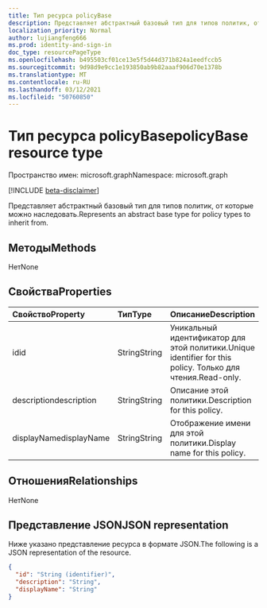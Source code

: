 ```yaml
---
title: Тип ресурса policyBase
description: Представляет абстрактный базовый тип для типов политик, от которые можно наследовать.
localization_priority: Normal
author: lujiangfeng666
ms.prod: identity-and-sign-in
doc_type: resourcePageType
ms.openlocfilehash: b495503cf01ce13e5f5d44d371b824a1eedfccb5
ms.sourcegitcommit: 9d98d9e9cc1e193850ab9b82aaaf906d70e1378b
ms.translationtype: MT
ms.contentlocale: ru-RU
ms.lasthandoff: 03/12/2021
ms.locfileid: "50760850"
---
```

# <a name="policybase-resource-type"></a><span data-ttu-id="d7d5a-103">Тип ресурса policyBase</span><span class="sxs-lookup"><span data-stu-id="d7d5a-103">policyBase resource type</span></span>

<span data-ttu-id="d7d5a-104">Пространство имен: microsoft.graph</span><span class="sxs-lookup"><span data-stu-id="d7d5a-104">Namespace: microsoft.graph</span></span>

[!INCLUDE [beta-disclaimer](../../includes/beta-disclaimer.md)]

<span data-ttu-id="d7d5a-105">Представляет абстрактный базовый тип для типов политик, от которые можно наследовать.</span><span class="sxs-lookup"><span data-stu-id="d7d5a-105">Represents an abstract base type for policy types to inherit from.</span></span>

## <a name="methods"></a><span data-ttu-id="d7d5a-106">Методы</span><span class="sxs-lookup"><span data-stu-id="d7d5a-106">Methods</span></span>

<span data-ttu-id="d7d5a-107">Нет</span><span class="sxs-lookup"><span data-stu-id="d7d5a-107">None</span></span>

## <a name="properties"></a><span data-ttu-id="d7d5a-108">Свойства</span><span class="sxs-lookup"><span data-stu-id="d7d5a-108">Properties</span></span>

| <span data-ttu-id="d7d5a-109">Свойство</span><span class="sxs-lookup"><span data-stu-id="d7d5a-109">Property</span></span>     | <span data-ttu-id="d7d5a-110">Тип</span><span class="sxs-lookup"><span data-stu-id="d7d5a-110">Type</span></span>        | <span data-ttu-id="d7d5a-111">Описание</span><span class="sxs-lookup"><span data-stu-id="d7d5a-111">Description</span></span> |
|:-------------|:------------|:------------|
|<span data-ttu-id="d7d5a-112">id</span><span class="sxs-lookup"><span data-stu-id="d7d5a-112">id</span></span>|<span data-ttu-id="d7d5a-113">String</span><span class="sxs-lookup"><span data-stu-id="d7d5a-113">String</span></span>| <span data-ttu-id="d7d5a-114">Уникальный идентификатор для этой политики.</span><span class="sxs-lookup"><span data-stu-id="d7d5a-114">Unique identifier for this policy.</span></span> <span data-ttu-id="d7d5a-115">Только для чтения.</span><span class="sxs-lookup"><span data-stu-id="d7d5a-115">Read-only.</span></span>|
|<span data-ttu-id="d7d5a-116">description</span><span class="sxs-lookup"><span data-stu-id="d7d5a-116">description</span></span>|<span data-ttu-id="d7d5a-117">String</span><span class="sxs-lookup"><span data-stu-id="d7d5a-117">String</span></span>| <span data-ttu-id="d7d5a-118">Описание этой политики.</span><span class="sxs-lookup"><span data-stu-id="d7d5a-118">Description for this policy.</span></span>|
|<span data-ttu-id="d7d5a-119">displayName</span><span class="sxs-lookup"><span data-stu-id="d7d5a-119">displayName</span></span>|<span data-ttu-id="d7d5a-120">String</span><span class="sxs-lookup"><span data-stu-id="d7d5a-120">String</span></span>| <span data-ttu-id="d7d5a-121">Отображение имени для этой политики.</span><span class="sxs-lookup"><span data-stu-id="d7d5a-121">Display name for this policy.</span></span> |

## <a name="relationships"></a><span data-ttu-id="d7d5a-122">Отношения</span><span class="sxs-lookup"><span data-stu-id="d7d5a-122">Relationships</span></span>

<span data-ttu-id="d7d5a-123">Нет</span><span class="sxs-lookup"><span data-stu-id="d7d5a-123">None</span></span>

## <a name="json-representation"></a><span data-ttu-id="d7d5a-124">Представление JSON</span><span class="sxs-lookup"><span data-stu-id="d7d5a-124">JSON representation</span></span>

<span data-ttu-id="d7d5a-125">Ниже указано представление ресурса в формате JSON.</span><span class="sxs-lookup"><span data-stu-id="d7d5a-125">The following is a JSON representation of the resource.</span></span>

<!-- {
  "blockType": "resource",
  "optionalProperties": [

  ],
  "@odata.type": "microsoft.graph.policyBase",
  "keyProperty": "id"
}-->

```json
{
  "id": "String (identifier)",
  "description": "String",
  "displayName": "String"
}
```

<!-- uuid: 16cd6b66-4b1a-43a1-adaf-3a886856ed98
2019-02-04 14:57:30 UTC -->
<!-- {
  "type": "#page.annotation",
  "description": "policyBase resource",
  "keywords": "",
  "section": "documentation",
  "tocPath": ""
}-->

